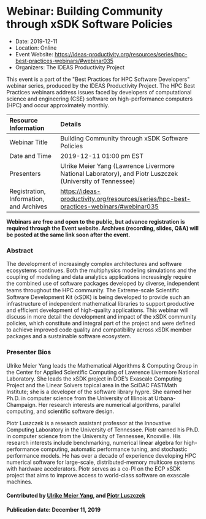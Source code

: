 













			   

<!-- Note: this label does NOT include the trailing colon -->





# Webinar: Building Community through xSDK Software Policies

- Date: 2019-12-11
- Location: Online
- Event Website: https://ideas-productivity.org/resources/series/hpc-best-practices-webinars/#webinar035
- Organizers: The IDEAS Productivity Project
			   
This event is a part of the "Best Practices for HPC Software
Developers" webinar series, produced by the IDEAS Productivity
Project. The HPC Best Practices webinars address issues faced by
developers of computational science and engineering (CSE) software on
high-performance computers (HPC) and occur approximately monthly.

Resource Information | Details
:--- | :---			   
Webinar Title | Building Community through xSDK Software Policies
Date and Time | 2019-12-11 01:00 pm EST
Presenters | Ulrike Meier Yang (Lawrence Livermore National Laboratory),  and Piotr Luszczek (University of Tennessee)
Registration, Information, and Archives | 	<https://ideas-productivity.org/resources/series/hpc-best-practices-webinars/#webinar035>	   

**Webinars are free and open to the public, but advance registration is required through the Event website. Archives (recording, slides, Q&A) will be posted at the same link soon after the event.**

### Abstract
<p>The development of increasingly complex architectures and software
ecosystems continues. Both the multiphysics modeling simulations and
the coupling of modeling and data analytics applications increasingly
require the combined use of software packages developed by diverse,
independent teams throughout the HPC community. The Extreme-scale
Scientiﬁc Software Development Kit (xSDK) is being developed to
provide such an infrastructure of independent mathematical libraries
to support productive and efficient development of high-quality
applications. This webinar will discuss in more detail the development
and impact of the xSDK community policies, which constitute and
integral part of the project and were defined to achieve improved code
quality and compatibility across xSDK member packages and a
sustainable software ecosystem.</p>



### Presenter Bios
<p>Ulrike Meier Yang leads the Mathematical Algorithms &amp; Computing Group
in the Center for Applied Scientific Computing of Lawrence Livermore
National Laboratory. She leads the xSDK project in DOE’s Exascale
Computing Project and the Linear Solvers topical area in the SciDAC
FASTMath Institute; she is a developer of the software library
hypre. She earned her Ph.D. in computer science from the University of
Illinois at Urbana-Champaign. Her research interests are numerical
algorithms, parallel computing, and scientific software design.</p>
<p>Piotr Luszczek is a research assistant professor at the Innovative
Computing Laboratory in the University of Tennessee. Piotr earned his
Ph.D. in computer science from the University of Tennessee,
Knoxville. His research interests include benchmarking, numerical
linear algebra for high-performance computing, automatic performance
tuning, and stochastic performance models. He has over a decade of
experience developing HPC numerical software for large-scale,
distributed-memory multicore systems with hardware accelerators. Piotr
serves as a co-PI on the ECP xSDK project that aims to improve access
to world-class software on exascale machines.</p>

    

#### Contributed by [Ulrike Meier Yang](https://github.com/ulrikeyang "Ulrike Meier Yang GitHub profile"),  and [Piotr Luszczek](https://github.com/luszczek "Piotr Luszczek GitHub profile")

#### Publication date: December 11, 2019

<!---
Publish: yes
Categories: skills
Topics: online learning
Level: 2
Prerequisites: default
Aggregate: none
--->






